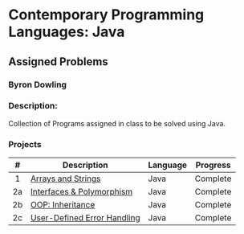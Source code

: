 # Contemporary Programming Languages: Java
## Assigned Problems
### Byron Dowling
### Description:
Collection of Programs assigned in class to be solved using Java.

### Projects

|       #       | Description                   | Language | Progress    |
| :-----------: | ----------------------------- | -------- | ----------- |
|       1       | [Arrays and Strings](https://github.com/Byron-Dowling/4143-CPL-Dowling/blob/main/Java/ProgramOne.java)            |  Java    |  Complete   |
|       2a      | [Interfaces & Polymorphism](https://github.com/Byron-Dowling/4143-CPL-Dowling/blob/main/Java/ProgramTwoQ1.java)     |  Java    |  Complete   |
|       2b      | [OOP: Inheritance](https://github.com/Byron-Dowling/4143-CPL-Dowling/blob/main/Java/ProgramTwoQ2.java)              |  Java    |  Complete   |
|       2c      | [User-Defined Error Handling](https://github.com/Byron-Dowling/4143-CPL-Dowling/blob/main/Java/ProgramTwoQ3.java)   |  Java    |  Complete   |
